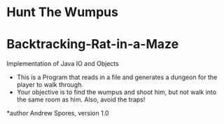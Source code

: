 # Hunt The Wumpus

# Backtracking-Rat-in-a-Maze
Implementation of Java IO and Objects
 * This is a Program that reads in a file and generates a dungeon for the player to walk through.  
 * Your objective is to find the wumpus and shoot him, but not walk into the same room as him. Also, avoid the traps! 
 
 *author Andrew Spores, version 1.0

